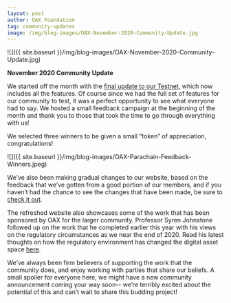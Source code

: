 ```yaml
---
layout: post
author: OAX Foundation
tag: community-updates
image: /img/blog-images/OAX-November-2020-Community-Update.jpg
---
```


![]({{ site.baseurl }}/img/blog-images/OAX-November-2020-Community-Update.jpg)

<b>November 2020 Community Update</b>

We started off the month with the <a href="https://www.oax.org/2020/09/11/OAX-Parachain-Testnet-Released.html">final update to our Testnet</a>, which now includes all the features. Of course since we had the full set of features for our community to test, it was a perfect opportunity to see what everyone had to say. We hosted a small feedback campaign at the beginning of the month and thank you to those that took the time to go through everything with us!

We selected three winners to be given a small “token” of appreciation, congratulations!

![]({{ site.baseurl }}/img/blog-images/OAX-Parachain-Feedback-Winners.jpeg)

We’ve also been making gradual changes to our website, based on the feedback that we’ve gotten from a good portion of our members, and if you haven’t had the chance to see the changes that have been made, be sure to <a href="https://www.oax.org/">check it out</a>. 

The refreshed website also showcases some of the work that has been sponsored by OAX for the larger community. Professor Syren Johnstone followed up on the work that he completed earlier this year with his views on the regulatory circumstances as we near the end of 2020. Read his latest thoughts on how the regulatory environment has changed the digital asset space <a href="https://www.oax.org/2020/11/12/How-Financial-Regulation-Has-Altered-the-Crypto-Asset-Landscape.html">here</a>. 

We’ve always been firm believers of supporting the work that the community does, and enjoy working with parties that share our beliefs. A small spoiler for everyone here, we might have a new community announcement coming your way soon-- we’re terribly excited about the potential of this and can’t wait to share this budding project!




